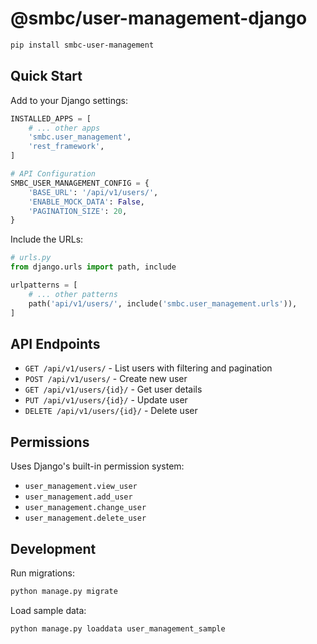 # @smbc/user-management-django

```bash
pip install smbc-user-management
```

## Quick Start

Add to your Django settings:

```python
INSTALLED_APPS = [
    # ... other apps
    'smbc.user_management',
    'rest_framework',
]

# API Configuration
SMBC_USER_MANAGEMENT_CONFIG = {
    'BASE_URL': '/api/v1/users/',
    'ENABLE_MOCK_DATA': False,
    'PAGINATION_SIZE': 20,
}
```

Include the URLs:

```python
# urls.py
from django.urls import path, include

urlpatterns = [
    # ... other patterns
    path('api/v1/users/', include('smbc.user_management.urls')),
]
```

## API Endpoints

- `GET /api/v1/users/` - List users with filtering and pagination
- `POST /api/v1/users/` - Create new user
- `GET /api/v1/users/{id}/` - Get user details
- `PUT /api/v1/users/{id}/` - Update user
- `DELETE /api/v1/users/{id}/` - Delete user

## Permissions

Uses Django's built-in permission system:

- `user_management.view_user`
- `user_management.add_user`
- `user_management.change_user`
- `user_management.delete_user`

## Development

Run migrations:

```bash
python manage.py migrate
```

Load sample data:

```bash
python manage.py loaddata user_management_sample
```
